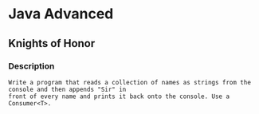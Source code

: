 # Java Advanced

## Knights of Honor

### Description
    Write a program that reads a collection of names as strings from the console and then appends "Sir" in
    front of every name and prints it back onto the console. Use a Consumer<T>.


